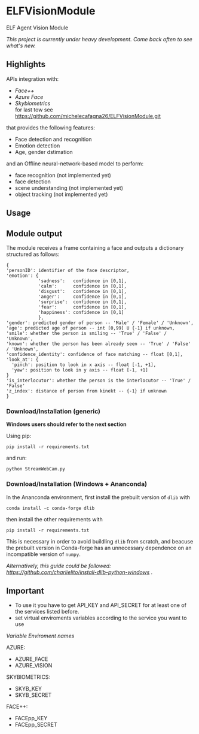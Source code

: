 # ELFVisionModule
ELF Agent Vision Module

*This project is currently under heavy development. Come back often to see what's new.*

## Highlights

APIs integration with:
- *Face++*
- *Azure Face*
- *Skybiometrics*  
for last tow see https://github.com/michelecafagna26/ELFVisionModule.git

that provides the following features:
- Face detection and recognition
- Emotion detection
- Age, gender dstimation

and an Offline neural-network-based model to perform:
- face recognition (not implemented yet)
- face detection
- scene understanding (not implemented yet)
- object tracking (not implemented yet)

## Usage


## Module output
The module receives a frame containing a face and outputs a dictionary structured as follows:

```
{
'personID': identifier of the face descriptor,
'emotion': {
            'sadness':   confidence in [0,1],
            'calm':      confidence in [0,1],
            'disgust':   confidence in [0,1],
            'anger':     confidence in [0,1],
            'surprise':  confidence in [0,1],
            'fear':      confidence in [0,1],
            'happiness': confidence in [0,1]
            },
'gender': predicted gender of person -- 'Male' / 'Female' / 'Unknown',
'age': predicted age of person -- int [0,99] U {-1} if unknown,
'smile': whether the person is smiling -- 'True' / 'False' / 'Unknown',
'known': whether the person has been already seen -- 'True' / 'False' / 'Unknown',
'confidence_identity': confidence of face matching -- float [0,1],
'look_at': {
  'pinch': position to look in x axis -- float [-1, +1],
  'yaw': position to look in y axis -- float [-1, +1]
}
'is_interlocutor': whether the person is the interlocutor -- 'True' / 'False'
'z_index': distance of person from kinekt -- {-1} if unknown
}
```

### Download/Installation (generic)
**Windows users should refer to the next section**

Using pip:
```
pip install -r requirements.txt
```
and run:
```
python StreamWebCam.py
```

### Download/Installation (Windows + Ananconda)
In the Ananconda environment, first install the prebuilt version of `dlib` with
```
conda install -c conda-forge dlib
```
then install the other requirements with
```
pip install -r requirements.txt
```
This is necessary in order to avoid buildling `dlib` from scratch, and beacuse
the prebuilt version in Conda-forge has an unnecessary dependence on an incompatible version of `numpy`.

*Alternatively, this guide could be followed: https://github.com/charlielito/install-dlib-python-windows .*

## Important

- To use it you have to get API_KEY and API_SECRET for at least one of the services listed before.
- set virtual enviroments variables according to the service you want to use

*Variable Enviroment names*

AZURE:
- AZURE_FACE
- AZURE_VISION

SKYBIOMETRICS:
- SKYB_KEY
- SKYB_SECRET

FACE++:
- FACEpp_KEY
- FACEpp_SECRET
